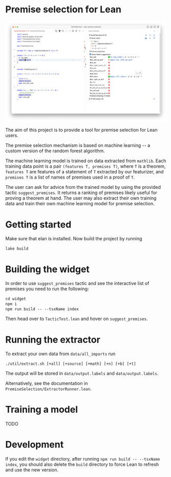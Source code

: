 # Premise selection for Lean

![Screenshot of premise selection widget.](./screenshot.png)

The aim of this project is to provide a tool for premise selection for Lean
users.

The premise selection mechanism is based on machine learning -- a custom
version of the random forest algorithm.

The machine learning model is trained on data extracted from `mathlib`. Each
training data point is a pair `(features T, premises T)`, where `T` is a theorem,
`features T` are features of a statement of `T` extracted by our featurizer, and
`premises T` is a list of names of premises used in a proof of `T`.

The user can ask for advice from the trained model by using the provided tactic
`suggest_premises`. It returns a ranking of premises likely useful for proving a
theorem at hand. The user may also extract their own training data and train
their own machine learning model for premise selection.

# Getting started

Make sure that elan is installed. Now build the project by running
```
lake build
```

# Building the widget

In order to use `suggest_premises` tactic and see the interactive list of
premises you need to run the following:

```
cd widget
npm i
npm run build -- --tsxName index
```

Then head over to `TacticTest.lean` and hover on `suggest_premises`.

# Running the extractor

To extract your own data from `data/all_imports` run
```
./util/extract.sh [+all] [+source] [+math] [+n] [+b] [+t]
```

The output will be stored in `data/output.labels` and `data/output.labels`.

Alternatively, see the documentation in `PremiseSelection/ExtractorRunner.lean`.

# Training a model

TODO

# Development

If you edit the `widget` directory, after running `npm run build -- --tsxName
index`, you should also delete the `build` directory to force Lean to refresh
and use the new version.
